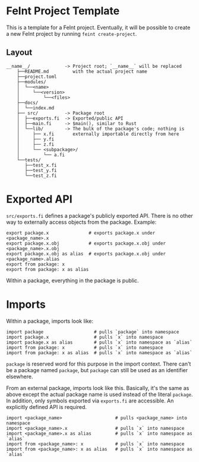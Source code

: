 # FeInt Project Template

This is a template for a FeInt project. Eventually, it will be possible
to create a new FeInt project by running `feint create-project`.

## Layout

    __name__/             -> Project root; `__name__` will be replaced
        ├──README.md         with the actual project name
        ├──project.toml
        ├──modules/
        │  └──<name>
        │     └──<version>
        │         └──<files>
        ├──docs/
        │  └──index.md
        ├── src/          -> Package root
        │  ├──exports.fi  -> Exported/public API
        │  ├──main.fi     -> $main(), similar to Rust
        │  └──lib/        -> The bulk of the package's code; nothing is
        │     ├── x.fi       externally importable directly from here
        │     ├── y.fi
        │     ├── z.fi
        │     └── <subpackage>/
        │         └── a.fi
        └──tests/
           ├──test_x.fi
           ├──test_y.fi
           └──test_z.fi

# Exported API

`src/exports.fi` defines a package's publicly exported API. There is no
other way to externally access objects from the package. Example:

    export package.x               # exports package.x under <package_name>.x
    export package.x.obj           # exports package.x.obj under <package_name>.x.obj
    export package.x.obj as alias  # exports package.x.obj under <package_name>.alias
    export from package: x
    export from package: x as alias

Within a package, everything in the package is public.

# Imports

Within a package, imports look like:

    import package                   # pulls `package` into namespace
    import package.x                 # pulls `x` into namespace
    import package.x as alias        # pulls `x` into namespace as `alias`
    import from package: x           # pulls `x` into namespace
    import from package: x as alias  # pulls `x` into namespace as `alias`

`package` is reserved word for this purpose in the import context. There
can't be a package named `package`, but `package` can still be used as
an identifier elsewhere.

From an external package, imports look like this. Basically, it's the
same as above except the actual package name is used instead of the
literal `package`. In addition, only symbols exported via `exports.fi`
are accessible. An explicitly defined API is required.

    import <package_name>                    # pulls <package_name> into namespace
    import <package_name>.x                  # pulls `x` into namespace
    import <package_name>.x as alias         # pulls `x` into namespace as `alias`
    import from <package_name>: x            # pulls `x` into namespace
    import from <package_name>: x as alias   # pulls `x` into namespace as `alias`
